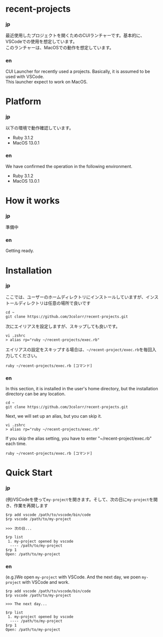 # recent-projects
### jp
最近使用したプロジェクトを開くためのCUIランチャーです。基本的に、VSCodeでの使用を想定しています。  
このランチャーは、MacOSでの動作を想定しています。
### en
CUI Launcher for recently used a projects. Basically, it is assumed to be used with VSCode.  
This launcher expect to work on MacOS.

# Platform
### jp
以下の環境で動作確認しています。
- Ruby 3.1.2
- MacOS 13.0.1
### en
We have confirmed the operation in the following environment.
- Ruby 3.1.2
- MacOS 13.0.1

# How it works
### jp
準備中
### en
Getting ready.

# Installation
### jp
ここでは、ユーザーのホームディレクトリにインストールしていますが、インストールディレクトリは任意の場所で良いです
```
cd ~
git clone https://github.com/3colorr/recent-projects.git
```
次にエイリアスを設定しますが、スキップしても良いです。
```
vi .zshrc
> alias rp="ruby ~/recent-projects/exec.rb"
```  
エイリアスの設定をスキップする場合は、`~/recent-project/exec.rb`を毎回入力してください。
```
ruby ~/recent-projects/exec.rb [コマンド]
```
### en
In this section, it is installed in the user's home directory, but the installation directory can be any location.
```
cd ~
git clone https://github.com/3colorr/recent-projects.git
```
Next, we will set up an alias, but you can skip it.
```
vi .zshrc
> alias rp="ruby ~/recent-projects/exec.rb"
```  
If you skip the alias setting, you have to enter "~/recent-project/exec.rb" each time.
```
ruby ~/recent-projects/exec.rb [コマンド]
```

# Quick Start
### jp
(例)VSCodeを使って`my-project`を開きます。そして、次の日に`my-project`を開き、作業を再開します
```
$rp add vscode /path/to/vscode/bin/code
$rp vscode /path/to/my-project

>>> 次の日...

$rp list
 1. my-project opened by vscode
  ---- /path/to/my-project
$rp 1
Open: /path/to/my-project
```
### en
(e.g.)We open `my-project` with VSCode. And the next day, we poen `my-project` with VSCode and work.
```
$rp add vscode /path/to/vscode/bin/code
$rp vscode /path/to/my-project

>>> The next day...

$rp list
 1. my-project opened by vscode
  ---- /path/to/my-project
$rp 1
Open: /path/to/my-project
```
